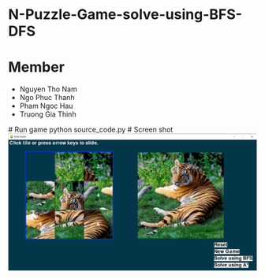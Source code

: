 # N-Puzzle-Game-solve-using-BFS-DFS
# Member
<ul>
  <li>Nguyen Tho Nam</li>
  <li>Ngo Phuc Thanh</li>
  <li>Pham Ngoc Hau</li>
  <li>Truong Gia Thinh</li>
</ul>
# Run game
python source_code.py
# Screen shot
<img src="https://github.com/thinhtruong2112/N-Puzzle-Game-solve-using-BFS-DFS-/blob/main/screen_shot.png"></img>
